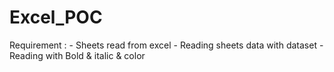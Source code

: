 # Excel_POC

Requirement :
    - Sheets read from excel
    - Reading sheets data with dataset
    - Reading with Bold & italic & color 
